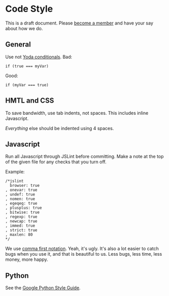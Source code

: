 Code Style
==========

This is a draft document. Please [become a member](http://www.fireworksproject.com/join) and have your say about how we do.

General
-------

Use not [Yoda conditionals](http://stackoverflow.com/questions/2349378/new-programming-jargon-you-coined/2430307#2430307). Bad:
  
    if (true === myVar)

Good:

    if (myVar === true)

HMTL and CSS
------------

To save bandwidth, use tab indents, not spaces. This includes inline Javascript.

*Everything* else should be indented using 4 spaces.

Javascript
----------

Run all Javascript through JSLint before committing. Make a note at the top of the given file for any checks that you turn off.

Example:

    /*jslint
      browser: true
    , onevar: true
    , undef: true
    , nomen: true
    , eqeqeq: true
    , plusplus: true
    , bitwise: true
    , regexp: true
    , newcap: true
    , immed: true
    , strict: true
    , maxlen: 80
    */

We use [comma first notation](https://gist.github.com/357981). Yeah, it's ugly. It's also a lot easier to catch bugs when you use it, and that is beautiful to us. Less bugs, less time, less money, more happy.

Python
------

See the [Google Python Style Guide](http://google-styleguide.googlecode.com/svn/trunk/pyguide.html).
